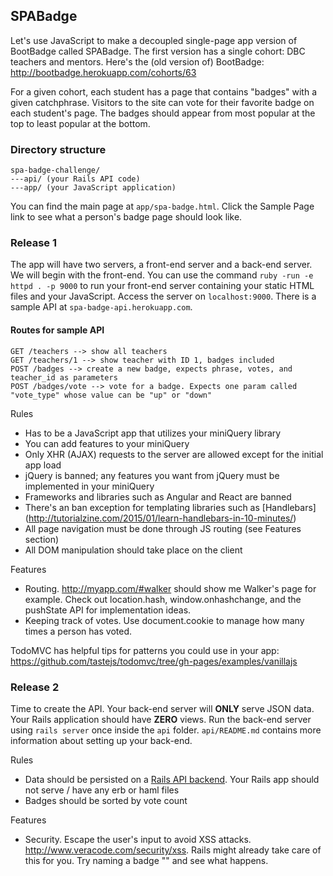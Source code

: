 ## SPABadge

Let's use JavaScript to make a decoupled single-page app version of BootBadge called SPABadge. The first version has a single cohort: DBC teachers and mentors.
Here's the (old version of) BootBadge: http://bootbadge.herokuapp.com/cohorts/63

For a given cohort, each student has a page that contains "badges" with a given catchphrase.
Visitors to the site can vote for their favorite badge on each student's page. The badges should appear from most popular at the top to least popular at the bottom.

### Directory structure
```
spa-badge-challenge/
---api/ (your Rails API code)
---app/ (your JavaScript application)
```

You can find the main page at `app/spa-badge.html`. Click the Sample Page link to see what a person's badge page should look like.

### Release 1

The app will have two servers, a front-end server and a back-end server. We will begin with the front-end. You can use the command `ruby -run -e httpd . -p 9000` to run your front-end server containing your static HTML files and your JavaScript. Access the server on `localhost:9000`. There is a sample API at `spa-badge-api.herokuapp.com`. 
#### Routes for sample API
```
GET /teachers --> show all teachers
GET /teachers/1 --> show teacher with ID 1, badges included
POST /badges --> create a new badge, expects phrase, votes, and teacher_id as parameters
POST /badges/vote --> vote for a badge. Expects one param called "vote_type" whose value can be "up" or "down"
```

Rules
- Has to be a JavaScript app that utilizes your miniQuery library
- You can add features to your miniQuery
- Only XHR (AJAX) requests to the server are allowed except for the initial app load
- jQuery is banned; any features you want from jQuery must be implemented in your miniQuery
- Frameworks and libraries such as Angular and React are banned
- There's an ban exception for templating libraries such as [Handlebars] (http://tutorialzine.com/2015/01/learn-handlebars-in-10-minutes/)
- All page navigation must be done through JS routing (see Features section)
- All DOM manipulation should take place on the client

Features
- Routing. http://myapp.com/#walker should show me Walker's page for example. Check out location.hash, window.onhashchange, and the pushState API for implementation ideas.
- Keeping track of votes. Use document.cookie to manage how many times a person has voted.

TodoMVC has helpful tips for patterns you could use in your app: https://github.com/tastejs/todomvc/tree/gh-pages/examples/vanillajs


### Release 2

Time to create the API. Your back-end server will **ONLY** serve JSON data. Your Rails application should have **ZERO** views. Run the back-end server using `rails server` once inside the `api` folder. `api/README.md` contains more information about setting up your back-end. 

Rules
- Data should be persisted on a [Rails API backend](http://apionrails.icalialabs.com/book/frontmatter). Your Rails app should not serve / have any erb or haml files
- Badges should be sorted by vote count

Features
- Security. Escape the user's input to avoid XSS attacks. http://www.veracode.com/security/xss. Rails might already take care of this for you. Try naming a badge "<script>alert('lol')</script>" and see what happens. 

